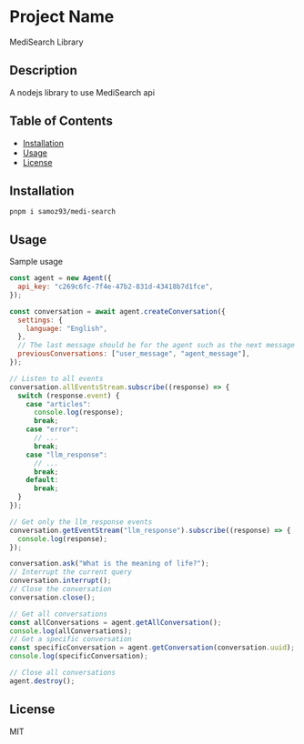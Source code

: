 # Project Name

MediSearch Library

## Description

A nodejs library to use MediSearch api

## Table of Contents

- [Installation](#installation)
- [Usage](#usage)
- [License](#license)

## Installation

`pnpm i samoz93/medi-search`

## Usage

Sample usage

```javascript
const agent = new Agent({
  api_key: "c269c6fc-7f4e-47b2-831d-43418b7d1fce",
});

const conversation = await agent.createConversation({
  settings: {
    language: "English",
  },
  // The last message should be for the agent such as the next message you send will be for the user
  previousConversations: ["user_message", "agent_message"],
});

// Listen to all events
conversation.allEventsStream.subscribe((response) => {
  switch (response.event) {
    case "articles":
      console.log(response);
      break;
    case "error":
      // ...
      break;
    case "llm_response":
      // ...
      break;
    default:
      break;
  }
});

// Get only the llm_response events
conversation.getEventStream("llm_response").subscribe((response) => {
  console.log(response);
});

conversation.ask("What is the meaning of life?");
// Interrupt the current query
conversation.interrupt();
// Close the conversation
conversation.close();

// Get all conversations
const allConversations = agent.getAllConversation();
console.log(allConversations);
// Get a specific conversation
const specificConversation = agent.getConversation(conversation.uuid);
console.log(specificConversation);

// Close all conversations
agent.destroy();
```

## License

MIT
